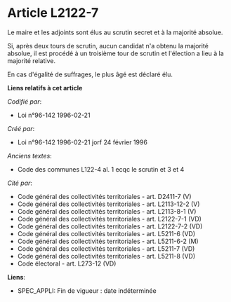 # Article L2122-7

Le maire et les adjoints sont élus au scrutin secret et à la majorité absolue.

Si, après deux tours de scrutin, aucun candidat n'a obtenu la majorité absolue, il est procédé à un troisième tour de scrutin
et l'élection a lieu à la majorité relative.

En cas d'égalité de suffrages, le plus âgé est déclaré élu.

**Liens relatifs à cet article**

_Codifié par_:

  - Loi n°96-142 1996-02-21

_Créé par_:

  - Loi n°96-142 1996-02-21 jorf 24 février 1996

_Anciens textes_:

  - Code des communes L122-4 al. 1 ecqc le scrutin et 3 et 4

_Cité par_:

  - Code général des collectivités territoriales - art. D2411-7 (V)
  - Code général des collectivités territoriales - art. L2113-12-2 (V)
  - Code général des collectivités territoriales - art. L2113-8-1 (V)
  - Code général des collectivités territoriales - art. L2122-7-1 (VD)
  - Code général des collectivités territoriales - art. L2122-7-2 (VD)
  - Code général des collectivités territoriales - art. L5211-6 (VD)
  - Code général des collectivités territoriales - art. L5211-6-2 (M)
  - Code général des collectivités territoriales - art. L5211-7 (VD)
  - Code général des collectivités territoriales - art. L5211-8 (VD)
  - Code électoral - art. L273-12 (VD)

**Liens**:

  - SPEC_APPLI: Fin de vigueur : date indéterminée
